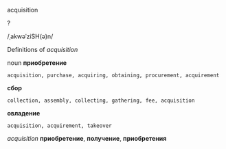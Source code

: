 acquisition

?

/ˌakwəˈziSH(ə)n/

Definitions of _acquisition_

noun
**приобретение**

    acquisition, purchase, acquiring, obtaining, procurement, acquirement
**сбор**

    collection, assembly, collecting, gathering, fee, acquisition
**овладение**

    acquisition, acquirement, takeover

_acquisition_
**приобретение**, **получение**, **приобретения**